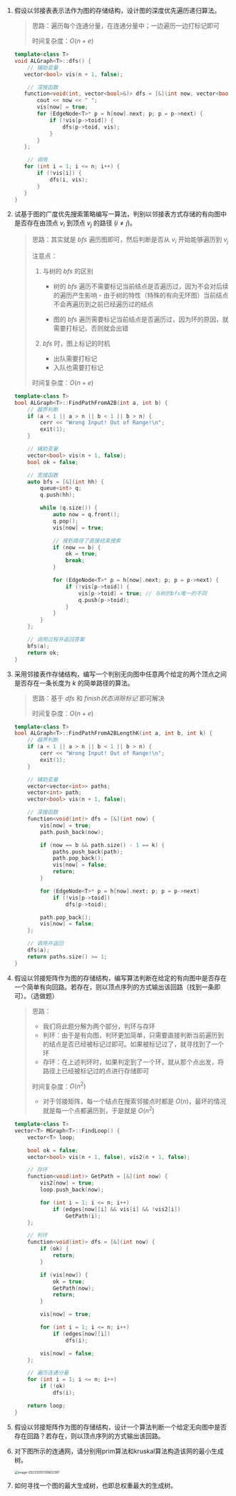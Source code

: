 1. 假设以邻接表表示法作为图的存储结构，设计图的深度优先遍历递归算法。

    > 思路：遍历每个连通分量，在连通分量中；一边遍历一边打标记即可
    >
    > 时间复杂度：$O(n+e)$

     ```c++
     template<class T>
     void ALGraph<T>::dfs() {
         // 辅助变量
     	vector<bool> vis(n + 1, false);
     
         // 深搜函数
     	function<void(int, vector<bool>&)> dfs = [&](int now, vector<bool>& vis) {
     		cout << now << " ";
     		vis[now] = true;
     		for (EdgeNode<T>* p = h[now].next; p; p = p->next) {
     			if (!vis[p->toid]) {
     				dfs(p->toid, vis);
     			}
     		}
     	};
     
         // 调用
     	for (int i = 1; i <= n; i++) {
     		if (!vis[i]) {
     			dfs(i, vis);
     		}
     	}
     }
     ```

2. 试基于图的广度优先搜索策略编写一算法，判别以邻接表方式存储的有向图中是否存在由顶点 $v_i$ 到顶点 $v_j$ 的路径 $(i\ne j)$。

    > 思路：其实就是 $bfs$ 遍历图即可，然后判断是否从 $v_i$ 开始能够遍历到 $v_j$
    >
    > 注意点：
    >
    > 1. 与树的 $bfs$ 的区别
    >
    >     - 树的 $bfs$ 遍历不需要标记当前结点是否遍历过，因为不会对后续的遍历产生影响 - 由于树的特性（特殊的有向无环图）当前结点不会再遍历到之前已经遍历过的结点
    >
    >     - 图的 $bfs$ 遍历需要标记当前结点是否遍历过，因为环的原因，就需要打标记，否则就会出错
    >
    > 2. $bfs$ 时，图上标记的时机
    >
    >     - 出队需要打标记
    >     - 入队也需要打标记
    >
    > 时间复杂度：$O(n+e)$

    ```c++
    template<class T>
    bool ALGraph<T>::FindPathFromA2B(int a, int b) {
    	// 越界判断
    	if (a < 1 || a > n || b < 1 || b > n) {
    		cerr << "Wrong Input! Out of Range!\n";
    		exit(1);
    	}
    
    	// 辅助变量
    	vector<bool> vis(n + 1, false);
    	bool ok = false;
    
    	// 宽搜函数
    	auto bfs = [&](int hh) {
    		queue<int> q;
    		q.push(hh);
    
    		while (q.size()) {
    			auto now = q.front();
    			q.pop();
    			vis[now] = true;
    
    			// 搜到路径了直接结束搜索
    			if (now == b) {
    				ok = true;
    				break;
    			}
    
    			for (EdgeNode<T>* p = h[now].next; p; p = p->next) {
    				if (!vis[p->toid]) {
    					vis[p->toid] = true; // 与树的bfs唯一的不同
    					q.push(p->toid);
    				}
    			}
    		}
    	};
    
    	// 调用过程并返回答案
    	bfs(a);
    	return ok;
    }
    ```

3. 采用邻接表作存储结构，编写一个判别无向图中任意两个给定的两个顶点之间是否存在一条长度为 $k$ 的简单路径的算法。

    > 思路：基于 $dfs$ 和 $finish状态消除标记$ 即可解决
    >
    > 时间复杂度：$O(n+e)$

    ```c++
    template<class T>
    bool ALGraph<T>::FindPathFromA2BLengthK(int a, int b, int k) {
    	// 越界判断
    	if (a < 1 || a > n || b < 1 || b > n) {
    		cerr << "Wrong Input! Out of Range!\n";
    		exit(1);
    	}
    
    	// 辅助变量
    	vector<vector<int>> paths;
    	vector<int> path;
    	vector<bool> vis(n + 1, false);
    
    	// 深搜函数
    	function<void(int)> dfs = [&](int now) {
    		vis[now] = true;
    		path.push_back(now);
    
    		if (now == b && path.size() - 1 == k) {
    			paths.push_back(path);
    			path.pop_back();
    			vis[now] = false;
    			return;
    		}
    
    		for (EdgeNode<T>* p = h[now].next; p; p = p->next)
    			if (!vis[p->toid])
    				dfs(p->toid);
    
    		path.pop_back();
    		vis[now] = false;
    	};
    
    	// 调用并返回
    	dfs(a);
    	return paths.size() >= 1;
    }
    ```

4. 假设以邻接矩阵作为图的存储结构，编写算法判断在给定的有向图中是否存在一个简单有向回路。若存在，则以顶点序列的方式输出该回路（找到一条即可）。（选做题）

    > 思路：
    >
    > - 我们将此题分解为两个部分，判环与存环
    > - 判环：由于是有向图，判环更加简单，只需要直接判断当前遍历到的结点是否已经被标记过即可。如果被标记过了，就寻找到了一个环
    > - 存环：在上述判环时，如果判定到了一个环，就从那个点出发，将路径上已经被标记过的点进行存储即可
    >
    > 时间复杂度：$O(n^2)$ 
    >
    > - 对于邻接矩阵，每一个结点在搜索邻接点时都是 $O(n)$，最坏的情况就是每一个点都遍历到，于是就是 $O(n^2)$

    ```c++
    template<class T>
    vector<T> MGraph<T>::FindLoop() {
    	vector<T> loop;
    
    	bool ok = false;
    	vector<bool> vis(n + 1, false), vis2(n + 1, false);
    
    	// 存环
    	function<void(int)> GetPath = [&](int now) {
    		vis2[now] = true;
    		loop.push_back(now);
    
    		for (int i = 1; i <= n; i++)
    			if (edges[now][i] && vis[i] && !vis2[i])
    				GetPath(i);
    	};
    
    	// 判环
    	function<void(int)> dfs = [&](int now) {
    		if (ok) {
    			return;
    		}
    
    		if (vis[now]) {
    			ok = true;
    			GetPath(now);
    			return;
    		}
    
    		vis[now] = true;
    
    		for (int i = 1; i <= n; i++)
    			if (edges[now][i])
    				dfs(i);
    
    		vis[now] = false;
    	};
    
    	// 遍历连通分量
    	for (int i = 1; i <= n; i++)
    		if (!ok)
    			dfs(i);
    
    	return loop;
    }
    ```

5. 假设以邻接矩阵作为图的存储结构，设计一个算法判断一个给定无向图中是否存在回路？若存在，则以顶点序列的方式输出该回路。

    

6. 对下图所示的连通网，请分别用prim算法和kruskal算法构造该网的最小生成树。

    <img src="https://s2.loli.net/2023/12/05/qRzHl6dBU5AFfh8.png" alt="image-20231205135602397" style="zoom:50%;" />

    

7. 如何寻找一个图的最大生成树，也即总权重最大的生成树。
